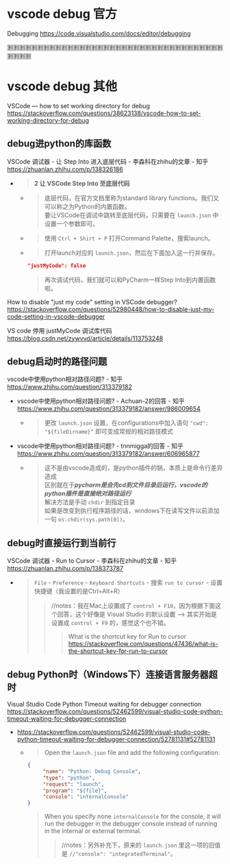 
# vscode debug 官方

Debugging https://code.visualstudio.com/docs/editor/debugging

:u5272::u5272::u5272::u5272::u5272::u5272::u5272::u5272::u5272::u5272::u5272::u5272::u5272::u5272::u5272::u5272::u5272::u5272::u5272::u5272::u5272::u5272::u5272::u5272::u5272::u5272::u5272::u5272::u5272::u5272::u5272::u5272::u5272::u5272::u5272::u5272::u5272::u5272::u5272::u5272:

# vscode debug 其他

VSCode — how to set working directory for debug https://stackoverflow.com/questions/38623138/vscode-how-to-set-working-directory-for-debug

## debug进python的库函数

VSCode 调试器 - 让 Step Into 进入底层代码 - 李森科在zhihu的文章 - 知乎 https://zhuanlan.zhihu.com/p/138326186
- > **2 让 VSCode Step Into 至底层代码**
  * > 底层代码，在官方文档里称为standard library functions。我们又可以称之为Python的内置函数。 <br> 要让VSCode在调试中跳转至底层代码，只需要在 `launch.json` 中设置一个参数即可。
  * > 使用 `Ctrl + Shirt + P` 打开Command Palette，搜索launch。
  * > 打开launch对应的 `launch.json`，然后在下面加入这一行并保存。
    ```json
    "justMyCode": false
    ```
    > 再次调试代码，我们就可以和PyCharm一样Step Into到内置函数啦。

How to disable "just my code" setting in VSCode debugger? https://stackoverflow.com/questions/52980448/how-to-disable-just-my-code-setting-in-vscode-debugger

VS code 停用 justMyCode 调试库代码 https://blog.csdn.net/zywvvd/article/details/113753248

## debug启动时的路径问题

vscode中使用python相对路径问题? - 知乎 https://www.zhihu.com/question/313379182
- vscode中使用python相对路径问题? - Achuan-2的回答 - 知乎 https://www.zhihu.com/question/313379182/answer/986009654
  * > 更改 `launch.json` 设置，在configurations中加入语句 `"cwd": "${fileDirname}"` 即可变成常规的相对路径模式
- vscode中使用python相对路径问题? - tnnmigga的回答 - 知乎 https://www.zhihu.com/question/313379182/answer/606965877
  * > 这不是由vscode造成的，是python插件的锅，本质上是命令行差异造成 <br> 区别就在于***pycharm是会先cd到文件目录后运行，vscode的python插件是直接绝对路径运行*** <br> 解决方法是手动 `chdir` 到指定目录 <br> 如果是改变到执行程序路径的话，windows下在读写文件以前添加一句 `os.chdir(sys.path[0])`。

## debug时直接运行到当前行

VSCode 调试器 - Run to Cursor - 李森科在zhihu的文章 - 知乎 https://zhuanlan.zhihu.com/p/138373787
- > `File` - `Preference` - `Keyboard Shortcuts` - 搜索 `run to cursor` - 设置快捷键（我设置的是Ctrl+Alt+R）
  >> //notes：我在Mac上设置成了 `control + F10`，因为根据下面这个回答，这个好像是 Visual Studio 的默认设置  -->  其实开始是设置成 `control + F9` 的，感觉这个也不错。
  >>> What is the shortcut key for Run to cursor https://stackoverflow.com/questions/47436/what-is-the-shortcut-key-for-run-to-cursor

## debug Python时（Windows下）连接语言服务器超时

Visual Studio Code Python Timeout waiting for debugger connection https://stackoverflow.com/questions/52462599/visual-studio-code-python-timeout-waiting-for-debugger-connection
- https://stackoverflow.com/questions/52462599/visual-studio-code-python-timeout-waiting-for-debugger-connection/52781131#52781131
  * > Open the `launch.json` file and add the following configuration:
    ```json
    {
         "name": "Python: Debug Console",
         "type": "python",
         "request": "launch",
         "program": "${file}",
         "console": "internalConsole"
    }
    ```
    > When you specify none `internalConsole` for the console, it will run the debugger in the debugger console instead of running in the internal or external terminal.
    >> //notes：另外补充下，原来的 `launch.json` 里这一项的旧值是 `//"console": "integratedTerminal"`。
